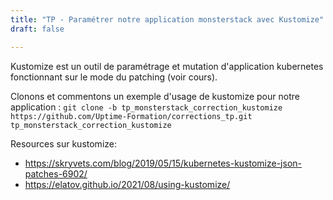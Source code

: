 ```yaml
---
title: "TP - Paramétrer notre application monsterstack avec Kustomize"
draft: false

---
```



Kustomize est un outil de paramétrage et mutation d'application kubernetes fonctionnant sur le mode du patching (voir cours).

Clonons et commentons un exemple d'usage de kustomize pour notre application : `git clone -b tp_monsterstack_correction_kustomize https://github.com/Uptime-Formation/corrections_tp.git tp_monsterstack_correction_kustomize`

Resources sur kustomize:
- https://skryvets.com/blog/2019/05/15/kubernetes-kustomize-json-patches-6902/
- https://elatov.github.io/2021/08/using-kustomize/